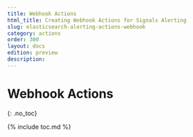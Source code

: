 ```yaml
---
title: Webhook Actions
html_title: Creating Webhook Actions for Signals Alerting
slug: elasticsearch-alerting-actions-webhook
category: actions
order: 300
layout: docs
edition: preview
description: 
---
```


<!--- Copyright 2019 floragunn GmbH -->

# Webhook Actions
{: .no_toc}

{% include toc.md %}

